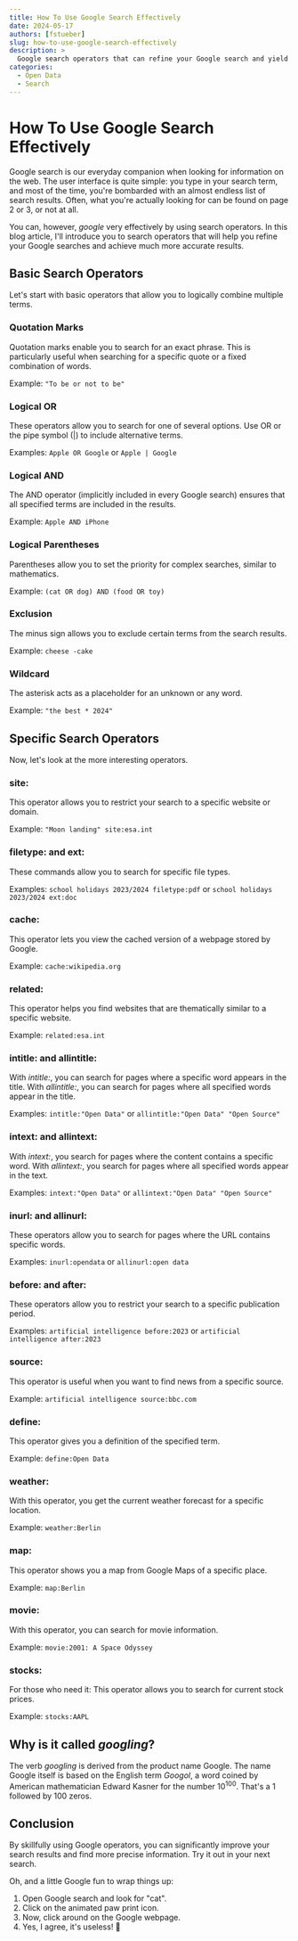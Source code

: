 ```yaml
---
title: How To Use Google Search Effectively
date: 2024-05-17
authors: [fstueber]
slug: how-to-use-google-search-effectively
description: >
  Google search operators that can refine your Google search and yield much more accurate results.
categories:
  - Open Data
  - Search
---
```


# How To Use Google Search Effectively

Google search is our everyday companion when looking for information on the web. The user interface is quite simple: you type in your search term, and most of the time, you're bombarded with an almost endless list of search results. Often, what you're actually looking for can be found on page 2 or 3, or not at all.

You can, however, *google* very effectively by using search operators. In this blog article, I'll introduce you to search operators that will help you refine your Google searches and achieve much more accurate results.

<!-- more -->

## Basic Search Operators

Let's start with basic operators that allow you to logically combine multiple terms.

### Quotation Marks

Quotation marks enable you to search for an exact phrase. This is particularly useful when searching for a specific quote or a fixed combination of words.

Example: `"To be or not to be"`

### Logical OR

These operators allow you to search for one of several options. Use OR or the pipe symbol (|) to include alternative terms.

Examples: `Apple OR Google` or `Apple | Google`

### Logical AND

The AND operator (implicitly included in every Google search) ensures that all specified terms are included in the results.

Example: `Apple AND iPhone`

### Logical Parentheses

Parentheses allow you to set the priority for complex searches, similar to mathematics.

Example: `(cat OR dog) AND (food OR toy)`

### Exclusion

The minus sign allows you to exclude certain terms from the search results.

Example: `cheese -cake`

### Wildcard

The asterisk acts as a placeholder for an unknown or any word.

Example: `"the best * 2024"`

## Specific Search Operators

Now, let's look at the more interesting operators.

### site:

This operator allows you to restrict your search to a specific website or domain.

Example: `"Moon landing" site:esa.int`

### filetype: and ext:

These commands allow you to search for specific file types.

Examples: `school holidays 2023/2024 filetype:pdf` or `school holidays 2023/2024 ext:doc`

### cache:

This operator lets you view the cached version of a webpage stored by Google.

Example: `cache:wikipedia.org`

### related:

This operator helps you find websites that are thematically similar to a specific website.

Example: `related:esa.int`

### intitle: and allintitle:

With *intitle:*, you can search for pages where a specific word appears in the title. With *allintitle:*, you can search for pages where all specified words appear in the title.

Examples: `intitle:"Open Data"` or `allintitle:"Open Data" "Open Source"`

### intext: and allintext:

With *intext:*, you search for pages where the content contains a specific word. With *allintext:*, you search for pages where all specified words appear in the text.

Examples: `intext:"Open Data"` or `allintext:"Open Data" "Open Source"`

### inurl: and allinurl:

These operators allow you to search for pages where the URL contains specific words.

Examples: `inurl:opendata` or `allinurl:open data`

### before: and after:

These operators allow you to restrict your search to a specific publication period.

Examples: `artificial intelligence before:2023` or `artificial intelligence after:2023`

### source:

This operator is useful when you want to find news from a specific source.

Example: `artificial intelligence source:bbc.com`

### define:

This operator gives you a definition of the specified term.

Example: `define:Open Data`

### weather:

With this operator, you get the current weather forecast for a specific location.

Example: `weather:Berlin`

### map:

This operator shows you a map from Google Maps of a specific place.

Example: `map:Berlin`

### movie:

With this operator, you can search for movie information.

Example: `movie:2001: A Space Odyssey`

### stocks:

For those who need it: This operator allows you to search for current stock prices.

Example: `stocks:AAPL`

## Why is it called *googling*?

The verb *googling* is derived from the product name Google. The name Google itself is based on the English term *Googol*, a word coined by American mathematician Edward Kasner for the number 10<sup>100</sup>. That's a 1 followed by 100 zeros.

## Conclusion

By skillfully using Google operators, you can significantly improve your search results and find more precise information. Try it out in your next search.

Oh, and a little Google fun to wrap things up:

1. Open Google search and look for "cat".
2. Click on the animated paw print icon.
3. Now, click around on the Google webpage.
4. Yes, I agree, it's useless! 🐾
